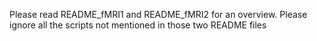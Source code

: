 Please read README_fMRI1 and README_fMRI2 for an overview. Please ignore all the scripts not mentioned in those two README files
